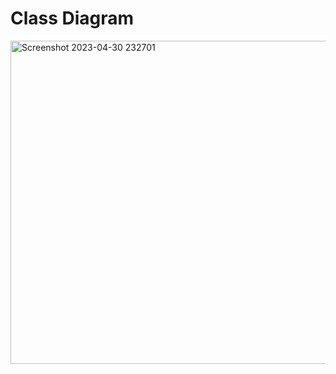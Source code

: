 <h1>Class Diagram</h1>

<img width="517" alt="Screenshot 2023-04-30 232701" src="https://user-images.githubusercontent.com/112920061/235364580-ca627e4f-1b0d-491c-9530-56c82c2fdc79.png">

